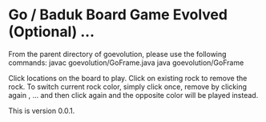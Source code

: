 # Go / Baduk Board Game Evolved (Optional) ...

From the parent directory of goevolution, please use the following commands:
javac goevolution/GoFrame.java
java goevolution/GoFrame

Click locations on the board to play.
Click on existing rock to remove the rock.
To switch current rock color, simply click once, remove by clicking again
, ... and then click again and the opposite color will be played instead.

This is version 0.0.1.
